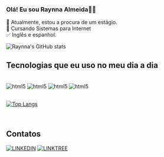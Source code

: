 ### Olá! Eu sou Raynna Almeida👋🏾

🔭 Atualmente, estou a procura de um estágio.</br>
🌱 Cursando Sistemas para Internet</br>
✅ Inglês e espanhol.</br>

![Raynna's GitHub stats](https://github-readme-stats.vercel.app/api?username=saahrt&show_icons=true&theme=merko) 

## Tecnologias que eu uso no meu dia a dia
              
<div style = "display: inline_block"><br/>
<img align="center" alt="html5" src="https://img.shields.io/badge/Node.js-43853D?style=for-the-badge&logo=node.js&logoColor=white](https://img.shields.io/badge/Node.js-43853D?style=for-the-badge&logo=node.js&logoColor=white)">
<img align="center" alt="html5" src="https://img.shields.io/badge/HTML-239120?style=for-the-badge&logo=html5&logoColor=white">
<img align="center" alt="html5" src="https://img.shields.io/badge/CSS-239120?&style=for-the-badge&logo=css3&logoColor=white">
<img align="center" alt="html5" src="https://img.shields.io/badge/Python-14354C?style=for-the-badge&logo=python&logoColor=white">
</div>

</br>

[![Top Langs](https://github-readme-stats.vercel.app/api/top-langs/?username=saahrt&layout=donut)](https://github.com/saahrt/github-readme-stats)

</br>

## Contatos

[![LINKEDIN](https://img.shields.io/badge/LinkedIn-0077B5?style=for-the-badge&logo=linkedin&logoColor=white)](https://www.linkedin.com/in/raynna-almeida) [![LINKTREE](https://img.shields.io/badge/linktree-39E09B?style=for-the-badge&logo=linktree&logoColor=white)](https://linktr.ee/saahrt)

